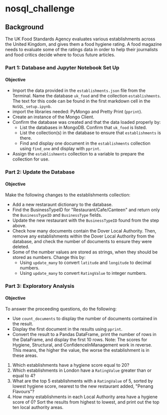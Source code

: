 # nosql_challenge
Background
--------
The UK Food Standards Agency evaluates various establishments across the United Kingdom, and gives them a food hygiene rating. A food magazine needs to evaluate some of the ratings data in order to help their journalists and food critics decide where to focus future articles.
### Part 1: Database and Jupyter Notebook Set Up ###
#### Objective ####
- Import the data provided in the `establishments.json` file from the Terminal. Name the database `uk_food` and the collection `establishments`. The text for this code can be found in the first markdown cell in the `NoSQL_setup.ipynb`.
- import the libraries needed: PyMongo and Pretty Print (`pprint`).
- Create an instance of the Mongo Client.
- Confirm the database was created and that the data loaded properly by:
  - List the databases in MongoDB. Confirm that `uk_food` is listed.
  - List the collection(s) in the database to ensure that `establishments` is there.
  - Find and display one document in the `establishments` collection using `find_one` and display with `pprint`.
- Assign the `establishments` collection to a variable to prepare the collection for use.

### Part 2: Update the Database ###
#### Objective ####

Make the following changes to the establishments collection:
- Add a new restaraunt dictionary to the database.
- Find the BusinessTypeID for "Restaurant/Cafe/Canteen" and return only the `BusinessTypeID` and `BusinessType` fields.
- Update the new restaurant with the `BusinessTypeID` found from the step above.
- Check how many documents contain the Dover Local Authority. Then, remove any establishments within the Dover Local Authority from the database, and check the number of documents to ensure they were deleted.
- Some of the number values are stored as strings, when they should be stored as numbers. Change this by:
  - Using `update_many` to convert `latitude` and `longitude` to decimal numbers.
  - Using `update_many` to convert `RatingValue` to integer numbers.
### Part 3: Exploratory Analysis ###
#### Objective ####
To answer the proceeding questions, do the following:
- Use `count_documents` to display the number of documents contained in the result.
- Display the first document in the results using `pprint`.
- Convert the result to a Pandas DataFrame, print the number of rows in the DataFrame, and display the first 10 rows.
Note: The scores for Hygiene, Structural, and ConfidenceInManagement work in reverse. This means, the higher the value, the worse the establishment is in these areas.
1. Which establishments have a hygiene score equal to 20?
2. Which establishments in London have a `RatingValue` greater than or equal to 4?
3. What are the top 5 establishments with a `RatingValue` of 5, sorted by lowest hygiene score, nearest to the new restaurant added, "Penang Flavours"?
4. How many establishments in each Local Authority area have a hygiene score of 0? Sort the results from highest to lowest, and print out the top ten local authority areas.
